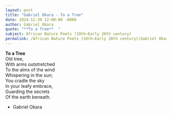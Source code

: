 ```yaml
---
layout: post
title: "Gabriel Okara - To a Tree"
date: 2024-12-30 12:00:00 -0000
author: Gabriel Okara
quote: "**To a Tree**  "
subject: African Nature Poets (19th–Early 20th century)
permalink: /African Nature Poets (19th–Early 20th century)/Gabriel Okara/Gabriel Okara - To a Tree
---
```


**To a Tree**  
Old tree,  
With arms outstretched  
To the alms of the wind  
Whispering in the sun;  
You cradle the sky  
In your leafy embrace,  
Guarding the secrets  
Of the earth beneath.


- Gabriel Okara
